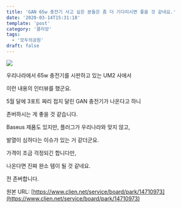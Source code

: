 ```yaml
---
title: 'GAN 65w 충전기 사고 싶은 분들은 좀 더 기다리시면 좋을 것 같네요.'
date: '2020-03-14T15:31:18'
template: 'post'
category: '클리앙'
tags: 
  - '모두의공원'
draft: false
---
```


![](https://cdn.clien.net/web/api/file/F01/9748582/1b5447b6f9dba9.png?w=780&h=30000&gif=true)

우리나라에서 65w 충전기를 시판하고 있는 UM2 사에서

이런 내용의 인터뷰를 했군요.

  

5월 달에 3포트 짜리 접지 달린 GAN 충전기가 나온다고 하니 

존버하시는 게 좋을 것 같습니다. 

  

Baseus 제품도 있지만, 플러그가 우리나라와 맞지 않고,

발열이 심하다는 이슈가 있는 거 같더군요.

  

가격이 조금 걱정되긴 합니다만, 

나온다면 진짜 완소 템이 될 것 같네요.

전 존버합니다.

원본 URL: [https://www.clien.net/service/board/park/14710973](https://www.clien.net/service/board/park/14710973)